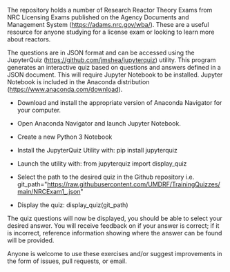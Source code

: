 The repository holds a number of Research Reactor Theory Exams from NRC Licensing Exams published on the Agency Documents and Management System (https://adams.nrc.gov/wba/). These are a useful resource for anyone studying for a license exam or looking to learn more about reactors.


The questions are in JSON format and can be accessed using the JupyterQuiz (https://github.com/jmshea/jupyterquiz) utility. This program generates an interactive quiz based on questions and answers defined in a JSON document. This will require Jupyter Notebook to be installed. Jupyter Notebook is included in the Anaconda distribution (https://www.anaconda.com/download). 


- Download and install the appropriate version of Anaconda Navigator for your computer.


- Open Anaconda Navigator and launch Jupyter Notebook.

- Create a new Python 3 Notebook

  
- Install the JupyterQuiz Utility with: pip install jupyterquiz

- Launch the utility with: from jupyterquiz import display_quiz
  
- Select the path to the desired quiz in the Github repository i.e. git_path="https://raw.githubusercontent.com/UMDRF/TrainingQuizzes/main/NRCExam1_.json"
  
- Display the quiz: display_quiz(git_path)


The quiz questions will now be displayed, you should be able to select your desired answer. You will receive feedback on if your answer is correct; if it is incorrect, reference information showing where the answer can be found will be provided. 


 Anyone is welcome to use these exercises and/or suggest improvements in the form of issues, pull requests, or email. 
